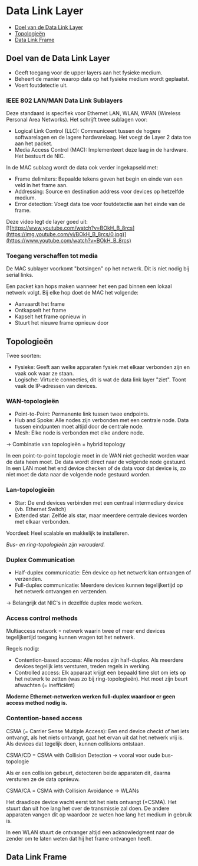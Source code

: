 # Data Link Layer
- [Doel van de Data Link Layer](#data-link-layer)
- [Topologieën](#topologieën)
- [Data Link Frame](#data-link-frame)

## Doel van de Data Link Layer

- Geeft toegang voor de upper layers aan het fysieke medium.
- Beheert de manier waarop data op het fysieke medium wordt geplaatst.
- Voert foutdetectie uit.

### IEEE 802 LAN/MAN Data Link Sublayers

Deze standaard is specifiek voor Ethernet LAN, WLAN, WPAN (Wireless Personal Area Networks). Het schrijft twee sublagen voor:
- Logical Link Control (LLC): Communiceert tussen de hogere softwarelagen en de lagere hardwarelaag. Het voegt de Layer 2 data toe aan het packet.
- Media Access Control (MAC): Implementeert deze laag in de hardware. Het bestuurt de NIC.

In de MAC sublaag wordt de data ook verder ingekapseld met:
- Frame delimiters: Bepaalde tekens geven het begin en einde van een veld in het frame aan.
- Addressing: Source en destination address voor devices op hetzelfde medium.
- Error detection: Voegt data toe voor foutdetectie aan het einde van de frame.

Deze video legt de layer goed uit: <br>
[![https://www.youtube.com/watch?v=BOkH_B_8rcs](https://img.youtube.com/vi/BOkH_B_8rcs/0.jpg)](https://www.youtube.com/watch?v=BOkH_B_8rcs)

### Toegang verschaffen tot media

De MAC sublayer voorkomt "botsingen" op het netwerk. Dit is niet nodig bij serial links.

Een packet kan hops maken wanneer het een pad binnen een lokaal netwerk volgt. Bij elke hop doet de MAC het volgende:
- Aanvaardt het frame
- Ontkapselt het frame
- Kapselt het frame opnieuw in
- Stuurt het nieuwe frame opnieuw door

## Topologieën

Twee soorten:
- Fysieke: Geeft aan welke apparaten fysiek met elkaar verbonden zijn en vaak ook waar ze staan.
- Logische: Virtuele connecties, dit is wat de data link layer "ziet". Toont vaak de IP-adressen van devices.

### WAN-topologieën

- Point-to-Point: Permanente link tussen twee endpoints.
- Hub and Spoke: Alle nodes zijn verbonden met een centrale node. Data tussen eindpunten moet altijd door de centrale node.
- Mesh: Elke node is verbonden met elke andere node.

-> Combinatie van topologieën = hybrid topology

In een point-to-point topologie moet in de WAN niet gecheckt worden waar de data heen moet. De data wordt direct naar de volgende node gestuurd. In een LAN moet het end device checken of de data voor dat device is, zo niet moet de data naar de volgende node gestuurd worden.

### Lan-topologieën

- Star: De end devices verbinden met een centraal intermediary device (vb. Ethernet Switch)
- Extended star: Zelfde als star, maar meerdere centrale devices worden met elkaar verbonden.

Voordeel: Heel scalable en makkelijk te installeren.

*Bus- en ring-topologieën zijn verouderd.*

### Duplex Communication

- Half-duplex communicatie: Eén device op het netwerk kan ontvangen of verzenden.
- Full-duplex communicatie: Meerdere devices kunnen tegelijkertijd op het netwerk ontvangen en verzenden.

-> Belangrijk dat NIC's in dezelfde duplex mode werken.

### Access control methods

Multiaccess network = netwerk waarin twee of meer end devices tegelijkertijd toegang kunnen vragen tot het netwerk.

Regels nodig:
- Contention-based acccess: Alle nodes zijn half-duplex. Als meerdere devices tegelijk iets versturen, treden regels in werking.
- Controlled access: Elk apparaat krijgt een bepaald time slot om iets op het netwerk te zetten (was zo bij ring-topologieën). Het moet zijn beurt afwachten (= inefficiënt)

**Moderne Ethernet-netwerken werken full-duplex waardoor er geen access method nodig is.**

### Contention-based access



CSMA (= Carrier Sense Multiple Access): Een end device checkt of het iets ontvangt, als het niets ontvangt, gaat het ervan uit dat het netwerk vrij is. Als devices dat tegelijk doen, kunnen collisions ontstaan.

CSMA/CD = CSMA with Collision Detection -> vooral voor oude bus-topologie

Als er een collision gebeurt, detecteren beide apparaten dit, daarna versturen ze de data opnieuw.

CSMA/CA = CSMA with Collision Avoidance -> WLANs

Het draadloze device wacht eerst tot het niets ontvangt (=CSMA). Het stuurt dan uit hoe lang het over de transmissie zal doen. De andere apparaten vangen dit op waardoor ze weten hoe lang het medium in gebruik is.

In een WLAN stuurt de ontvanger altijd een acknowledgment naar de zender om te laten weten dat hij het frame ontvangen heeft.




## Data Link Frame
